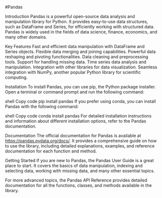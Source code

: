 #Pandas


Introduction
Pandas is a powerful open-source data analysis and manipulation library for Python. It provides easy-to-use data structures, such as DataFrame and Series, for efficiently working with structured data. Pandas is widely used in the fields of data science, finance, economics, and many other domains.


Key Features
Fast and efficient data manipulation with DataFrame and Series objects.
Flexible data merging and joining capabilities.
Powerful data reshaping and pivoting functionalities.
Data cleaning and preprocessing tools.
Support for handling missing data.
Time series data analysis and manipulation.
Integration with other libraries for data visualization.
Seamless integration with NumPy, another popular Python library for scientific computing.


Installation
To install Pandas, you can use pip, the Python package installer. Open a terminal or command prompt and run the following command:

shell
Copy code
pip install pandas
If you prefer using conda, you can install Pandas with the following command:

shell
Copy code
conda install pandas
For detailed installation instructions and information about different installation options, refer to the Pandas documentation.


Documentation
The official documentation for Pandas is available at https://pandas.pydata.org/docs/. It provides a comprehensive guide on how to use the library, including detailed explanations, examples, and reference documentation for each function and method.

Getting Started
If you are new to Pandas, the Pandas User Guide is a great place to start. It covers the basics of data manipulation, indexing and selecting data, working with missing data, and many other essential topics.

For more advanced topics, the Pandas API Reference provides detailed documentation for all the functions, classes, and methods available in the library.
